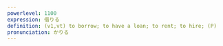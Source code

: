 ```yaml
---
powerlevel: 1100
expression: 借りる
definition: (v1,vt) to borrow; to have a loan; to rent; to hire; (P)
pronunciation: かりる
---
```

